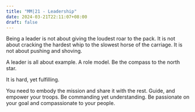 ```yaml
---
title: "MM|21 - Leadership"
date: 2024-03-21T22:11:07+08:00
draft: false 
---
```


Being a leader is not about giving the loudest roar to the pack. It is not about cracking the hardest whip to the slowest horse of the carriage. It is not about pushing and shoving. 

A leader is all about example. A role model. Be the compass to the north star. 

It is hard, yet fulfilling. 

You need to embody the mission and share it with the rest. Guide, and empower your troops. Be commanding yet understanding. Be passionate on your goal and compassionate to your people. 


